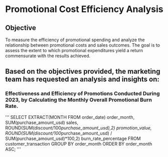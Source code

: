 # Promotional Cost Efficiency Analysis

## Objective
To measure the efficiency of promotional spending and analyze the relationship between promotional costs and sales outcomes. The goal is to assess the extent to which promotional expenditures yield a return commensurate with the results achieved.

## Based on the objectives provided, the marketing team has requested an analysis and insights on:
### Effectiveness and Efficiency of Promotions Conducted During 2023, by Calculating the Monthly Overall Promotional Burn Rate.

'''
SELECT EXTRACT(MONTH FROM order_date) order_month,
	   SUM(purchase_amount_usd) sales,
	   ROUND(SUM(discount/100*purchase_amount_usd),2) promotion_value,
	   ROUND(SUM(discount/100*purchase_amount_usd) / SUM(purchase_amount_usd)*100,2) burn_rate_percentage
FROM customer_transaction
GROUP BY order_month
ORDER BY order_month ASC;
'''

